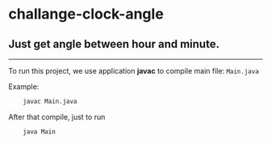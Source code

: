 # challange-clock-angle
## Just get angle between hour and minute.
___
To run this project, we use application **javac** to compile main file: `Main.java`

Example: 
```bash 
    javac Main.java
```

After that compile, just to run 
```bash
    java Main
```


